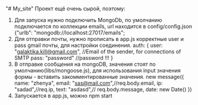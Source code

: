 "# My_site" 
Проект ещё очень сырой, поэтому:
1. Для запуска нужно подключить MongoDb, по умолчанию подключается по коллекции emails, url находится в config/config.json {"urlb": "mongodb://localhost:27017/emails";
2. Для отправки почты, нужно прописать в app.js корректные user и pass gmail почты, для настройки соединения.
auth: {
    user: "galaktika.kill@gmail.com", //Email of the sender, for connections of SMTP
    pass: "password" //password !!!
} 
3. В отправке сообщения на mongoDB, значения стоят по умолчанию(libs/mongoose.js), для использования input значения формы - вставить закомментированные значения.
new message({
            name: "zhenya",
            email: "sas@mail.com",//req.body.email,
            ip: "sadad",//req.ip,
            text: "asdasd",// req.body.message,
            date: new Date()
        })
4. Запускается в app.js, можно npm start